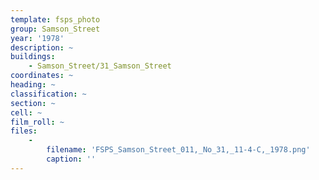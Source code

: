 ```yaml
---
template: fsps_photo
group: Samson_Street
year: '1978'
description: ~
buildings:
    - Samson_Street/31_Samson_Street
coordinates: ~
heading: ~
classification: ~
section: ~
cell: ~
film_roll: ~
files:
    -
        filename: 'FSPS_Samson_Street_011,_No_31,_11-4-C,_1978.png'
        caption: ''
---
```

